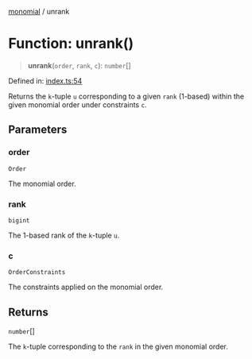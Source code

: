 [monomial](../wiki/globals) / unrank

# Function: unrank()

> **unrank**(`order`, `rank`, `c`): `number`[]

Defined in: [index.ts:54](https://github.com/jmalena/monomial/blob/7805158df8d8aa76f59bdcc97645b6bd584a8f1d/src/index.ts#L54)

Returns the `k`-tuple `u` corresponding to a given `rank` (1-based) within the given monomial order under constraints `c`.

## Parameters

### order

`Order`

The monomial order.

### rank

`bigint`

The 1-based rank of the `k`-tuple `u`.

### c

`OrderConstraints`

The constraints applied on the monomial order.

## Returns

`number`[]

The `k`-tuple corresponding to the `rank` in the given monomial order.

